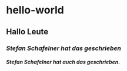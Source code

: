 # hello-world

## **Hallo Leute**

### *Stefan Schafelner hat das geschrieben*

###### **_Stefan Schafelner_ hat auch _das_ geschrieben.**
